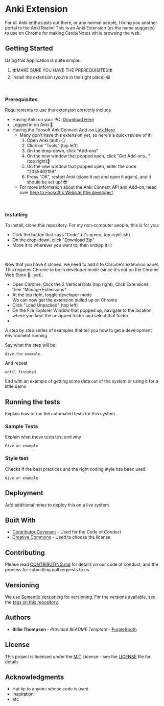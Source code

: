 # Anki Extension

For all Anki enthusiasts out there, or any normal people, I bring you another portal to the Anki Realm!
This is an Anki Extension (as the name suggests) to use on Chrome for making Cards/Notes while browsing the web.


## Getting Started

Using this Application is quite simple. 
1. ❗❗❗MAKE SURE YOU HAVE THE PREREQUISITES❗❗❗
2. Install the extension (you're in the right place) 😁

<br>

### Prerequisites

Requirements to use this extension correctly include 
- Having Anki on your PC. [Download Here](https://apps.ankiweb.net/)
- Logged in on Anki 🥸
- Having the Foosoft AnkiConnect Add-on [Link Here](https://ankiweb.net/shared/info/2055492159)
    - Many don't have this extension yet, so here's a quick review of it:
      1. Open Anki (duh) 😏
      2. Click on "Tools" (top left)
      3. On the drop-down, click "Add-ons"
      4. On the new window that popped open, click "Get Add-ons..." (top right)👀
      5. On the new window that popped open, enter the code "2055492159"
      6. Press "OK", restart Anki (close it out and open it again), and it should be set up! 😎
    - For more information about the Anki Connect API and Add-on, head over [here to Foosoft's Website (the developer)](https://foosoft.net/projects/anki-connect/)
  
<br>
  

### Installing

To install, clone this repository.
For my non-computer people, this is for you:
- Click the button that says "Code" (it's green, top right-ish)
- On the drop-down, click "Download Zip"
- Move it to wherever you want to, then unzipp it 🤐

<br>

Now that you have it cloned, we need to add it to Chrome's extension panel. This requires Chrome to be in developer mode (since it's not on the Chrome Web Store 🥲...yet).
- Open Chrome, Click the 3 Vertical Dots (top right), Click Extensions, then "Manage Extensions"
- At the top right, toggle developer mode   
We can now get the extension pulled up on Chrome
- Click "Load Unpacked" (top left)
- On the File Explorer Window that popped up, navigate to the location where you kept the unzipped folder and select that folder
- 

A step by step series of examples that tell you how to get a development
environment running

Say what the step will be

    Give the example

And repeat

    until finished

End with an example of getting some data out of the system or using it
for a little demo

## Running the tests

Explain how to run the automated tests for this system

### Sample Tests

Explain what these tests test and why

    Give an example

### Style test

Checks if the best practices and the right coding style has been used.

    Give an example

## Deployment

Add additional notes to deploy this on a live system

## Built With

  - [Contributor Covenant](https://www.contributor-covenant.org/) - Used
    for the Code of Conduct
  - [Creative Commons](https://creativecommons.org/) - Used to choose
    the license

## Contributing

Please read [CONTRIBUTING.md](CONTRIBUTING.md) for details on our code
of conduct, and the process for submitting pull requests to us.

## Versioning

We use [Semantic Versioning](http://semver.org/) for versioning. For the versions
available, see the [tags on this
repository](https://github.com/PurpleBooth/a-good-readme-template/tags).

## Authors

  - **Billie Thompson** - *Provided README Template* -
    [PurpleBooth](https://github.com/PurpleBooth)



## License

This project is licensed under the [MIT](LICENSE)
License - see the [LICENSE](LICENSE) file for details

## Acknowledgments

  - Hat tip to anyone whose code is used
  - Inspiration
  - etc
